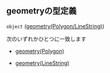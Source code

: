 ## geometryの型定義

`object` ([geometry(Polygon/LineString)](station-駅オブジェクト-properties-ボロノイ範囲-properties-geometrypolygonlinestring.md))

次のいずれかひとつに一致します

*   [geometry(Polygon)](station-駅オブジェクト-properties-ボロノイ範囲-properties-geometrypolygonlinestring-oneof-geometrypolygon.md "check type definition")

*   [geometry(LineString)](station-駅オブジェクト-properties-ボロノイ範囲-properties-geometrypolygonlinestring-oneof-geometrylinestring.md "check type definition")
